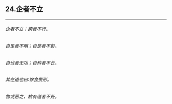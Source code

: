## 24.企者不立
---


###### 企者不立；跨者不行。

###### 自见者不明；自是者不彰。

###### 自伐者无功；自矜者不长。

###### 其在道也曰∶馀食赘形。

###### 物或恶之，故有道者不处。

###### 

